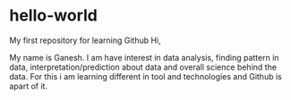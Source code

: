 # hello-world
My first repository for learning Github
Hi,

My name is Ganesh. I am have interest in data analysis, finding pattern in data, interpretation/prediction about data and overall science behind the data. For this i am learning different in tool and technologies and Github is apart of it.
